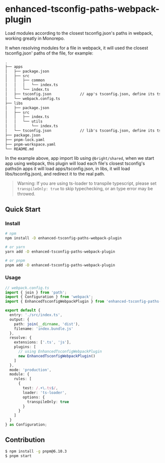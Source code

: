 # enhanced-tsconfig-paths-webpack-plugin
Load modules according to the closest tsconfig.json's paths in webpack, working greatly in Monorepo.

It when resolving modules for a file in webpack, it will used the closest tsconfig.json' paths of the file, for example:
```txt
.
├── apps
│   ├── package.json
│   ├── src
│   │   ├── common
│   │   │   └── index.ts
│   │   └── index.ts
│   ├── tsconfig.json             // app's tsconfig.json, define its tsconfig.json's paths
│   └── webpack.config.ts
├── libs
│   ├── package.json
│   ├── src
│   │   ├── index.ts
│   │   └── utils
│   │       └── index.ts
│   └── tsconfig.json             // lib's tsconfig.json, define its tsconfig.json's paths too
├── package.json
├── pnpm-lock.yaml
├── pnpm-workspace.yaml
└── README.md
```

In the example above, app import lib using `@bright/shared`, when we start app using webpack, this plugin will load each file's closest tsconfig's paths(in apps it will load apps/tsconfig.json, in libs, it will load libs/tsconfig.json), and redirect it to the real path.

> Warning: If you are using ts-loader to transpile typescript, please set `transpileOnly: true` to skip typechecking, or an type error may be throwed. 

## Quick Start
### Install
```sh
# npm
npm install -D enhanced-tsconfig-paths-webpack-plugin

# or yarn
yarn add -D enhanced-tsconfig-paths-webpack-plugin

# or pnpm
pnpm add -D enhanced-tsconfig-paths-webpack-plugin
```

### Usage
```ts
// webpack.config.ts
import { join } from 'path';
import { Configuration } from 'webpack';
import { EnhancedTsconfigWebpackPlugin } from 'enhanced-tsconfig-paths-webpack-plugin';

export default {
  entry: './src/index.ts',
  output: {
    path: join(__dirname, 'dist'),
    filename: 'index.bundle.js'
  },
  resolve: {
    extensions: ['.ts', 'js'],
    plugins: [
      // using EnhancedTsconfigWebpackPlugin
      new EnhancedTsconfigWebpackPlugin()
    ]
  },
  mode: 'production',
  module: {
    rules: [
      {
        test: /.+\.ts$/,
        loader: 'ts-loader',
        options: {
          transpileOnly: true
        }
      }
    ]
  }
} as Configuration;
```

## Contribution

```bash
$ npm install -g pnpm@6.10.3
$ pnpm start
```